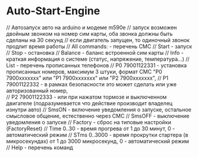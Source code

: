 # Auto-Start-Engine

// Автозапуск авто на arduino и модеме m590e
// запуск возможен двойным звонком на номер сим карты, оба звонка должны быть сделаны на 30 секунд
// если двигатель запущен, то одиночный звонок продлит время работы
// All commands:  - перечень СМС
// Start          - запуск
// Stop           - остановка
// Balance        - баланс встроенной сим карты
// Info           - краткая информация о системе (статус, напряжение, температура...)
// List           - перечень прописанных телефонов
// P0 79001122331 - установка прописанных номеров, максимум 3 штуки, формат СМС "P0 7900xxxxxxx" или "P1 7900xxxxxxx" или "P2 7900xxxxxxx",
// P1 79001122332 - в рамках безопасности это может сделать или уже авторизованный номер,  
// P2 79001122333 - или при нажатом тормозе и выключенном двигателе (подразумевается что действие производит владелец изнутри авто) 
// SmsON          - включение уведомления о запуске, остальное смысловое общение, естественно через СМС
// SmsOFF         - выключение уведомления о запуске
// Factory        - сброс на типовые настройки (FactoryReset)
// Time 0..30     - время прогрева от 1 до 30 минут, 0 - автоматический режим
// STms 0..3000   - время прокрутки стартера (в микросекундах) от 1 до 3000 микросекунд, 0 - автоматический режим
// Help           - перечень команд

